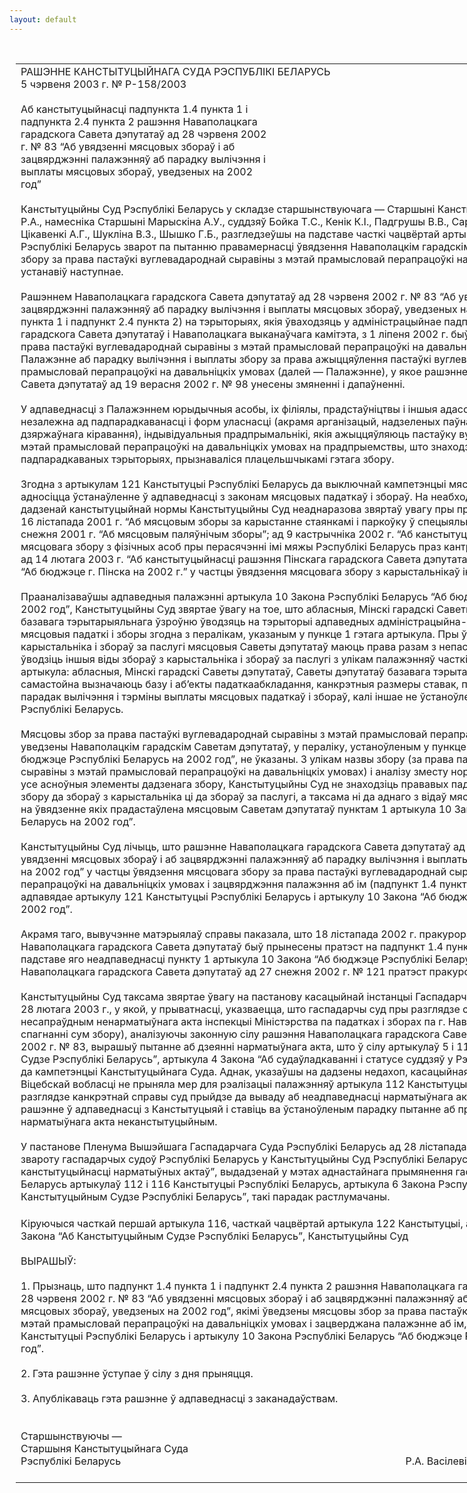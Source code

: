 ```yaml
---
layout: default
---
```


<div style="margin: 0px auto; width: 1000px;">

<div id="flag">

 

</div>

<div id="fixedWidth">

<div id="body">

<div id="columnSpanned">

<div id="content" style="margin: 10px">

<table>
<colgroup>
<col style="width: 100%" />
</colgroup>
<tbody>
<tr class="odd">
<td><div data-align="center" style="text-transform: uppercase;">
Рашэнне Канстытуцыйнага Суда Рэспублікі Беларусь
</div>
<div data-align="center">
5 чэрвеня 2003 г. № Р-158/2003
</div>
<div data-align="left" style="width: 400px; margin-top: 20px; margin-bottom: 20px;">
Аб канстытуцыйнасці падпункта 1.4 пункта 1 і падпункта 2.4 пункта 2 рашэння Наваполацкага гарадскога Савета дэпутатаў ад 28 чэрвеня 2002 г. № 83 “Аб увядзенні мясцовых збораў і аб зацвярджэнні палажэнняў аб парадку вылічэння і выплаты мясцовых збораў, уведзеных на 2002 год”
</div>
<div data-align="justify">
Канстытуцыйны Суд Рэспублікі Беларусь у складзе старшынствуючага — Старшыні Канстытуцыйнага Суда Васілевіча Р.А., намесніка Старшыні Марыскіна А.У., суддзяў Бойка Т.С., Кенік К.I., Падгрушы В.В., Саркісавай Э.А., Філіпчык Р.I., Цікавенкі А.Г., Шукліна В.З., Шышко Г.Б., разгледзеўшы на падставе часткі чацвёртай артыкула 122 Канстытуцыі Рэспублікі Беларусь зварот па пытанню правамернасці ўвядзення Наваполацкім гарадскім Саветам дэпутатаў мясцовага збору за права пастаўкі вуглевадароднай сыравіны з мэтай прамысловай перапрацоўкі на давальніцкіх умовах, устанавіў наступнае.
</div>
<div data-align="justify">
 
</div>
<div data-align="justify">
Рашэннем Наваполацкага гарадскога Савета дэпутатаў ад 28 чэрвеня 2002 г. № 83 “Аб увядзенні мясцовых збораў і аб зацвярджэнні палажэнняў аб парадку вылічэння і выплаты мясцовых збораў, уведзеных на 2002 год” (падпункт 1.4 пункта 1 і падпункт 2.4 пункта 2) на тэрыторыях, якія ўваходзяць у адміністрацыйнае падпарадкаванне Наваполацкага гарадскога Савета дэпутатаў і Наваполацкага выканаўчага камітэта, з 1 ліпеня 2002 г. быў уведзены мясцовы збор за права пастаўкі вуглевадароднай сыравіны з мэтай прамысловай перапрацоўкі на давальніцкіх умовах і зацверджана Палажэнне аб парадку вылічэння і выплаты збору за права ажыццяўлення пастаўкі вуглевадароднай сыравіны з мэтай прамысловай перапрацоўкі на давальніцкіх умовах (далей — Палажэнне), у якое рашэннем Наваполацкага гарадскога Савета дэпутатаў ад 19 верасня 2002 г. № 98 унесены змяненні і дапаўненні.
</div>
<div data-align="justify">
 
</div>
<div data-align="justify">
У адпаведнасці з Палажэннем юрыдычныя асобы, іх філіялы, прадстаўніцтвы і іншыя адасобленыя падраздзяленні незалежна ад падпарадкаванасці і форм уласнасці (акрамя арганізацый, надзеленых паўнамоцтвамі органаў дзяржаўнага кіравання), індывідуальныя прадпрымальнікі, якія ажыццяўляюць пастаўку вуглевадароднай сыравіны з мэтай прамысловай перапрацоўкі на давальніцкіх умовах на прадпрыемствы, што знаходзяцца на адміністрацыйна падпарадкаваных тэрыторыях, прызнаваліся плацельшчыкамі гэтага збору.
</div>
<div data-align="justify">
 
</div>
<div data-align="justify">
Згодна з артыкулам 121 Канстытуцыі Рэспублікі Беларусь да выключнай кампетэнцыі мясцовых Саветаў дэпутатаў адносіцца ўстанаўленне ў адпаведнасці з законам мясцовых падаткаў і збораў. На неабходнасць няўхільнага выканання дадзенай канстытуцыйнай нормы Канстытуцыйны Суд неаднаразова звяртаў увагу пры прыняцці шэрага рашэнняў: ад 16 лістапада 2001 г. “Аб мясцовым зборы за карыстанне стаянкамі і паркоўку ў спецыяльна абсталяваных месцах”; ад 4 снежня 2001 г. “Аб мясцовым паляўнічым зборы”; ад 9 кастрычніка 2002 г. “Аб канстытуцыйнасці ўстанаўлення мясцовага збору з фізічных асоб пры перасячэнні імі мяжы Рэспублікі Беларусь праз кантрольна-прапускныя пункты”; ад 14 лютага 2003 г. “Аб канстытуцыйнасці рашэння Пінскага гарадскога Савета дэпутатаў ад 27 снежня 2001 г. № 104 “Аб бюджэце г. Пінска на 2002 г.” у частцы ўвядзення мясцовага збору з карыстальнікаў інфраструктуры горада”.
</div>
<div data-align="justify">
 
</div>
<div data-align="justify">
Прааналізаваўшы адпаведныя палажэнні артыкула 10 Закона Рэспублікі Беларусь “Аб бюджэце Рэспублікі Беларусь на 2002 год”, Канстытуцыйны Суд звяртае ўвагу на тое, што абласныя, Мінскі гарадскі Саветы дэпутатаў, Саветы дэпутатаў базавага тэрытарыяльнага ўзроўню ўводзяць на тэрыторыі адпаведных адміністрацыйна-тэрытарыяльных адзінак мясцовыя падаткі і зборы згодна з пералікам, указаным у пункце 1 гэтага артыкула. Пры ўвядзенні мясцовых збораў з карыстальніка і збораў за паслугі мясцовыя Саветы дэпутатаў маюць права разам з непасрэдна пералічанымі ў законе ўводзіць іншыя віды збораў з карыстальніка і збораў за паслугі з улікам палажэнняў часткі першай пункта 2 дадзенага артыкула: абласныя, Мінскі гарадскі Саветы дэпутатаў, Саветы дэпутатаў базавага тэрытарыяльнага ўзроўню самастойна вызначаюць базу і аб’екты падаткаабкладання, канкрэтныя размеры ставак, плацельшчыкаў, ільготы, парадак вылічэння і тэрміны выплаты мясцовых падаткаў і збораў, калі іншае не ўстаноўлена заканадаўчымі актамі Рэспублікі Беларусь.
</div>
<div data-align="justify">
 
</div>
<div data-align="justify">
Мясцовы збор за права пастаўкі вуглевадароднай сыравіны з мэтай прамысловай перапрацоўкі на давальніцкіх умовах, уведзены Наваполацкім гарадскім Саветам дэпутатаў, у пераліку, устаноўленым у пункце 1 артыкула 10 Закона “Аб бюджэце Рэспублікі Беларусь на 2002 год”, не ўказаны. З улікам назвы збору (за права пастаўкі вуглевадароднай сыравіны з мэтай прамысловай перапрацоўкі на давальніцкіх умовах) і аналізу зместу норм Палажэння, што вызначаюць усе асноўныя элементы дадзенага збору, Канстытуцыйны Суд не знаходзіць прававых падстаў для аднясення гэтага збору да збораў з карыстальніка ці да збораў за паслугі, а таксама ні да аднаго з відаў мясцовых падаткаў і збораў, права на ўвядзенне якіх прадастаўлена мясцовым Саветам дэпутатаў пунктам 1 артыкула 10 Закона “Аб бюджэце Рэспублікі Беларусь на 2002 год”.
</div>
<div data-align="justify">
 
</div>
<div data-align="justify">
Канстытуцыйны Суд лічыць, што рашэнне Наваполацкага гарадскога Савета дэпутатаў ад 28 чэрвеня 2002 г. № 83 “Аб увядзенні мясцовых збораў і аб зацвярджэнні палажэнняў аб парадку вылічэння і выплаты мясцовых збораў, уведзеных на 2002 год” у частцы ўвядзення мясцовага збору за права пастаўкі вуглевадароднай сыравіны з мэтай прамысловай перапрацоўкі на давальніцкіх умовах і зацвярджэння палажэння аб ім (падпункт 1.4 пункта 1 і падпункт 2.4 пункта 2) не адпавядае артыкулу 121 Канстытуцыі Рэспублікі Беларусь і артыкулу 10 Закона “Аб бюджэце Рэспублікі Беларусь на 2002 год”.
</div>
<div data-align="justify">
 
</div>
<div data-align="justify">
Акрамя таго, вывучэнне матэрыялаў справы паказала, што 18 лістапада 2002 г. пракурорам г. Наваполацка на адрас Наваполацкага гарадскога Савета дэпутатаў быў прынесены пратэст на падпункт 1.4 пункта 1 дадзенага рашэння на падставе яго неадпаведнасці пункту 1 артыкула 10 Закона “Аб бюджэце Рэспублікі Беларусь на 2002 год”. Рашэннем Наваполацкага гарадскога Савета дэпутатаў ад 27 снежня 2002 г. № 121 пратэст пракурора быў адхілены.
</div>
<div data-align="justify">
 
</div>
<div data-align="justify">
Канстытуцыйны Суд таксама звяртае ўвагу на пастанову касацыйнай інстанцыі Гаспадарчага суда Віцебскай вобласці ад 28 лютага 2003 г., у якой, у прыватнасці, указваецца, што гаспадарчы суд пры разглядзе спрэчкі аб прызнанні несапраўдным ненарматыўнага акта інспекцыі Міністэрства па падатках і зборах па г. Наваполацку (распараджэння аб спагнанні сум збору), аналізуючы законную сілу рашэння Наваполацкага гарадскога Савета дэпутатаў ад 28 чэрвеня 2002 г. № 83, вырашыў пытанне аб дзеянні нарматыўнага акта, што ў сілу артыкулаў 5 і 11 Закона “Аб Канстытуцыйным Судзе Рэспублікі Беларусь”, артыкула 4 Закона “Аб судаўладкаванні і статусе суддзяў у Рэспубліцы Беларусь” аднесена да кампетэнцыі Канстытуцыйнага Суда. Аднак, указаўшы на дадзены недахоп, касацыйная інстанцыя Гаспадарчага суда Віцебскай вобласці не прыняла мер для рэалізацыі палажэнняў артыкула 112 Канстытуцыі, згодна з якімі, калі пры разглядзе канкрэтнай справы суд прыйдзе да вываду аб неадпаведнасці нарматыўнага акта Канстытуцыі, ён прымае рашэнне ў адпаведнасці з Канстытуцыяй і ставіць ва ўстаноўленым парадку пытанне аб прызнанні дадзенага нарматыўнага акта неканстытуцыйным.
</div>
<div data-align="justify">
 
</div>
<div data-align="justify">
У пастанове Пленума Вышэйшага Гаспадарчага Суда Рэспублікі Беларусь ад 28 лістапада 2001 г. № 8 “Аб парадку звароту гаспадарчых судоў Рэспублікі Беларусь у Канстытуцыйны Суд Рэспублікі Беларусь з прапановамі аб праверцы канстытуцыйнасці нарматыўных актаў”, выдадзенай у мэтах аднастайнага прымянення гаспадарчымі судамі Рэспублікі Беларусь артыкулаў 112 і 116 Канстытуцыі Рэспублікі Беларусь, артыкула 6 Закона Рэспублікі Беларусь “Аб Канстытуцыйным Судзе Рэспублікі Беларусь”, такі парадак растлумачаны.
</div>
<div data-align="justify">
 
</div>
<div data-align="justify">
Кіруючыся часткай першай артыкула 116, часткай чацвёртай артыкула 122 Канстытуцыі, артыкуламі 7, 36, 38, 40, 40<sup>1</sup> Закона “Аб Канстытуцыйным Судзе Рэспублікі Беларусь”, Канстытуцыйны Суд
</div>
<div>
 
</div>
<div data-align="center">
ВЫРАШЫЎ:
</div>
<div data-align="center">
<strong> </strong>
</div>
<div data-align="justify">
1. Прызнаць, што падпункт 1.4 пункта 1 і падпункт 2.4 пункта 2 рашэння Наваполацкага гарадскога Савета дэпутатаў ад 28 чэрвеня 2002 г. № 83 “Аб увядзенні мясцовых збораў і аб зацвярджэнні палажэнняў аб парадку вылічэння і выплаты мясцовых збораў, уведзеных на 2002 год”, якімі ўведзены мясцовы збор за права пастаўкі вуглевадароднай сыравіны з мэтай прамысловай перапрацоўкі на давальніцкіх умовах і зацверджана палажэнне аб ім, не адпавядаюць артыкулу 121 Канстытуцыі Рэспублікі Беларусь і артыкулу 10 Закона Рэспублікі Беларусь “Аб бюджэце Рэспублікі Беларусь на 2002 год”.
</div>
<div data-align="justify">
 
</div>
<div data-align="justify">
2. Гэта рашэнне ўступае ў сілу з дня прыняцця.
</div>
<div data-align="justify">
 
</div>
<div data-align="justify">
3. Апублікаваць гэта рашэнне ў адпаведнасці з заканадаўствам.
</div>
<div data-align="justify">
 
</div>
<div>
 
</div>
<div>
Старшынствуючы —
</div>
<div>
Старшыня Канстытуцыйнага Суда
</div>
<div>
Рэспублікі Беларусь<span>                                                                                                          Р.А. Васілевіч</span>
</div>
<div>
<strong> </strong>
</div></td>
</tr>
</tbody>
</table>

</div>

<div class="terminator">

 

</div>

</div>

</div>

</div>

</div>
